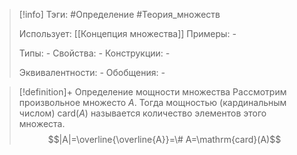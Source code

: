 > [!info]
> Тэги: #Определение #Теория_множеств 
> 
> Использует: [[Концепция множества]]
> Примеры: *-*
> 
> Типы: *-*
> Свойства: *-*
> Конструкции: *-*
> 
> Эквивалентности: *-*
> Обобщения: *-*

> [!definition]+ Определение мощности множества
> Рассмотрим произвольное множесто $A$. Тогда мощностью (кардинальным числом) $\mathrm{card}(A)$ называется количество элементов этого множеста.  
> $$|A|=\overline{\overline{A}}=\# A=\mathrm{card}(A)$$